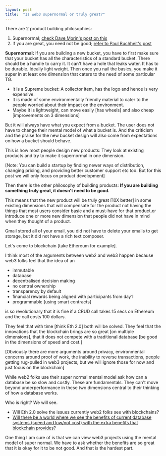 ```yaml
---
layout: post
title:  "Is web3 supernormal or truly great?"
---
```

There are 2 product building philosophies:
1. Supernormal; [check Dave Morin's post on this](https://medium.com/design-philosophy/super-normal-c1d22838572a)
2. If you are great, you need not be good; [refer to Paul Buchheit's post](http://paulbuchheit.blogspot.in/2010/02/if-your-product-is-great-it-doesnt-need.html)

**Supernormal:** If you are building a new bucket, you have to first make sure that your bucket has all the characteristics of a standard bucket. There should be a handle to carry it. It can't have a hole that leaks water. It has to be durable. Ideally light weight. Then once you nail the basics, you make it super in at least one dimension that caters to the need of some particular TG.
- It is a Supreme bucket: A collector item, has the logo and hence is very expensive.
- It is made of some environmentally friendly material to cater to the people worried about their impact on the environment.
- Maybe it is lightweight, can move easily [has wheels] and also cheap [improvements on 3 dimensions]

But it will always have what you expect from a bucket. The user does not have to change their mental model of what a bucket is. And the criticism and the praise for the new bucket design will also come from expectations on how a bucket should behave.

This is how most people design new products: They look at existing products and try to make it supernormal in one dimension.

[Note: You can build a startup by finding newer ways of distribution, changing pricing, and providing better customer support etc too. But for this post we will only focus on product development]

Then there is the other philosophy of building products: **If you are building something truly great, it doesn't need to be good.**

This means that the new product will be truly great [10X better] in some existing dimensions that will compensate for the product not having the things that most users consider basic and a must-have for that product.or introduce one or more new dimension that people did not have in mind when they thought of a product.

Gmail stored all of your email, you did not have to delete your emails to get storage, but it did not have a rich text composer.

Let's come to blockchain [take Ethereum for example]. 

I think most of the arguments between web2 and web3 happen because web3 folks feel that the idea of an
- immutable
- database
- decentralised decision making 
- no central ownership
- transparency by default
- financial rewards being aligned with participants from day1
- programmable [using smart contracts]

is so revolutionary that it is fine if a CRUD call takes 15 secs on Ethereum and the call costs 100 dollars.

They feel that with time [think Eth 2.0] both will be solved. They feel that the innovations that the blockchain brings are so great [on multiple dimensions], that it does not compete with a traditional database [be good in the dimensions of speed and cost.]

[Obviously there are more arguments around privacy, environmental concerns around proof of work, the inability to reverse transactions, people getting rug-pulled in web3 projects, but we will ignore those for now and just focus on the blockchain]

While web2 folks use their super normal mental model ask how can a database be so slow and costly. These are fundamentals. They can't move beyond underperformance in these two dimensions central to their thinking of how a database works.

Who is right? We will see.

- Will Eth 2.0 solve the issues currently web2 folks see with blockchains?
- [Will there be a world where we see the benefits of current database systems (speed and low/not cost) with the extra benefits that blockchain provides?](https://www.gemini.com/cryptopedia/blockchain-trilemma-decentralization-scalability-definition)

One thing I am sure of is that we can view web3 projects using the mental model of super normal. We have to ask whether the benefits are so great that it is okay for it to be not good. And that is the hardest part.
